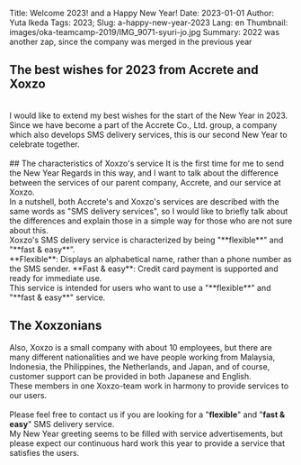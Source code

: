 Title: Welcome 2023! and a Happy New Year!
Date: 2023-01-01
Author: Yuta Ikeda
Tags: 2023;
Slug: a-happy-new-year-2023
Lang: en
Thumbnail: images/oka-teamcamp-2019/IMG_9071-syuri-jo.jpg
Summary: 2022 was another zap, since the company was merged in the previous year 

## The best wishes for 2023 from Accrete and Xoxzo
</br>
I would like to extend my best wishes for the start of the New Year in 2023. 
</br>
Since we have become a part of the Accrete Co., Ltd. group, 
a company which also develops SMS delivery services, 
this is our second New Year to celebrate together. 
</br>
</br>
## The characteristics of Xoxzo's service
It is the first time for me to send the New Year Regards in this way, 
and I want to talk about the difference between the services of our parent company, 
Accrete, and our service at Xoxzo.
</br>
In a nutshell, both Accrete's and Xoxzo's services are described with the same words 
as "SMS delivery services", so I would like to briefly talk about the differences 
and explain those in a simple way for those who are not sure about this.
</br>
Xoxzo's SMS delivery service is characterized by being "**flexible**" and "**fast & easy**”.
</br>
**Flexible**: Displays an alphabetical name, rather than a phone number as the SMS sender. 
**Fast & easy**: Credit card payment is supported and ready for immediate use. 
</br>
This service is intended for users who want to use a "**flexible**" and "**fast & easy**" service. 
</br>

## The Xoxzonians
Also, Xoxzo is a small company with about 10 employees, 
but there are many different nationalities and we have people 
working from Malaysia, Indonesia, the Philippines, the Netherlands, 
and Japan, and of course, customer support can be provided in both Japanese and English. 
</br>
These members in one Xoxzo-team work in harmony to provide services to our users. 
</br>
</br>
Please feel free to contact us if you are looking for a "**flexible**" and "**fast & easy**" 
SMS delivery service. 
</br>
My New Year greeting seems to be filled with service advertisements, 
but please expect our continuous hard work this year to provide a service that satisfies the users. 


